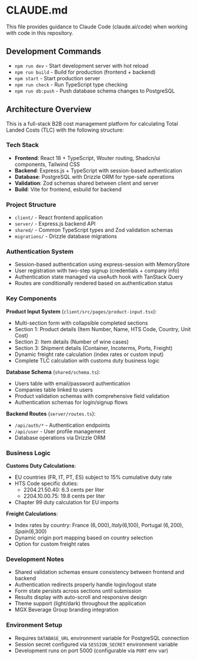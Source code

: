 # CLAUDE.md

This file provides guidance to Claude Code (claude.ai/code) when working with code in this repository.

## Development Commands

- `npm run dev` - Start development server with hot reload
- `npm run build` - Build for production (frontend + backend)
- `npm start` - Start production server
- `npm run check` - Run TypeScript type checking
- `npm run db:push` - Push database schema changes to PostgreSQL

## Architecture Overview

This is a full-stack B2B cost management platform for calculating Total Landed Costs (TLC) with the following structure:

### Tech Stack
- **Frontend**: React 18 + TypeScript, Wouter routing, Shadcn/ui components, Tailwind CSS
- **Backend**: Express.js + TypeScript with session-based authentication
- **Database**: PostgreSQL with Drizzle ORM for type-safe operations
- **Validation**: Zod schemas shared between client and server
- **Build**: Vite for frontend, esbuild for backend

### Project Structure
- `client/` - React frontend application
- `server/` - Express.js backend API
- `shared/` - Common TypeScript types and Zod validation schemas
- `migrations/` - Drizzle database migrations

### Authentication System
- Session-based authentication using express-session with MemoryStore
- User registration with two-step signup (credentials + company info)
- Authentication state managed via useAuth hook with TanStack Query
- Routes are conditionally rendered based on authentication status

### Key Components

**Product Input System** (`client/src/pages/product-input.tsx`):
- Multi-section form with collapsible completed sections
- Section 1: Product details (Item Number, Name, HTS Code, Country, Unit Cost)
- Section 2: Item details (Number of wine cases)
- Section 3: Shipment details (Container, Incoterms, Ports, Freight)
- Dynamic freight rate calculation (index rates or custom input)
- Complete TLC calculation with customs duty business logic

**Database Schema** (`shared/schema.ts`):
- Users table with email/password authentication
- Companies table linked to users
- Product validation schemas with comprehensive field validation
- Authentication schemas for login/signup flows

**Backend Routes** (`server/routes.ts`):
- `/api/auth/*` - Authentication endpoints
- `/api/user` - User profile management
- Database operations via Drizzle ORM

### Business Logic

**Customs Duty Calculations**:
- EU countries (FR, IT, PT, ES) subject to 15% cumulative duty rate
- HTS Code specific duties:
  - 2204.21.50.40: 6.3 cents per liter
  - 2204.10.00.75: 19.8 cents per liter
- Chapter 99 duty calculation for EU imports

**Freight Calculations**:
- Index rates by country: France ($6,000), Italy ($6,100), Portugal ($6,200), Spain ($6,300)
- Dynamic origin port mapping based on country selection
- Option for custom freight rates

### Development Notes

- Shared validation schemas ensure consistency between frontend and backend
- Authentication redirects properly handle login/logout state
- Form state persists across sections until submission
- Results display with auto-scroll and responsive design
- Theme support (light/dark) throughout the application
- MGX Beverage Group branding integration

### Environment Setup
- Requires `DATABASE_URL` environment variable for PostgreSQL connection
- Session secret configured via `SESSION_SECRET` environment variable
- Development runs on port 5000 (configurable via `PORT` env var)
